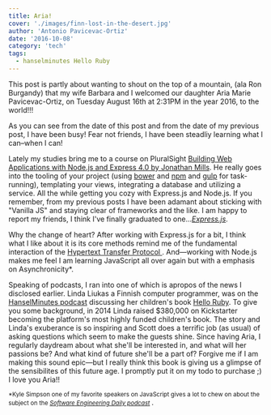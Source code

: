 ```yaml
---
title: Aria!
cover: './images/finn-lost-in-the-desert.jpg'
author: 'Antonio Pavicevac-Ortiz'
date: '2016-10-08'
category: 'tech'
tags:
  - hanselminutes Hello Ruby
---
```


This post is partly about wanting to shout on the top of a mountain, (ala Ron Burgandy) that my wife Barbara and I welcomed our daughter Aria Marie Pavicevac-Ortiz, on Tuesday August 16th at 2:31PM in the year 2016, to the world!!!

<!--more-->

As you can see from the date of this post and from the date of my previous post, I have been busy! Fear not friends, I have been steadliy learning what I can–when I can!

Lately my studies bring me to a course on PluralSight [Building Web Applications with Node.js and Express 4.0 by Jonathan Mills](https://www.pluralsight.com/courses/nodejs-express-web-applications). He really goes into the tooling of your project (using [bower](https://bower.io/) and [npm](https://www.npmjs.com/) and [gulp](http://gulpjs.com/) for task-running), templating your views, integrating a database and utilizing a service. All the while getting you cozy with Express.js and Node.js. If you remember, from my previous posts I have been adamant about sticking with "Vanilla JS" and staying clear of frameworks and the like. I am happy to report my friends, I think I've finally graduated to one...[<i>Express.js</i>](http://expressjs.com/).

Why the change of heart? After working with Express.js for a bit, I think what I like about it is its core methods remind me of the fundamental interaction of the [Hypertext Transfer Protocol
](https://en.wikipedia.org/wiki/Hypertext_Transfer_Protocol). And—working with Node.js makes me feel I am learning JavaScript all over again but with a emphasis on Asynchronicity\*.

Speaking of podcasts, I ran into one of which is apropos of the news I disclosed earlier. Linda Liukas a Finnish computer programmer, was on the [HanselMinutes podcast](http://hanselminutes.com/547/hello-ruby-with-linda-liukas) discussing her children's book [Hello Ruby](http://www.helloruby.com).
To give you some background, in 2014 Linda raised \$380,000 on Kickstarter becoming the platform's most highly funded children's book. The story and Linda's exuberance is so inspiring and Scott does a terrific job (as usual) of asking questions which seem to make the guests shine. Since having Aria, I regularly daydream about what she'll be interested in, and what will her passions be? And what kind of future she'll be a part of? Forgive me if I am making this sound epic—but I really think this book is giving us a glimpse of the sensibilites of this future age. I promptly put it on my todo to purchase ;) I love you Aria!!

<small>\*Kyle Simpson one of my favorite speakers on JavaScript gives a lot to chew on about the subject on the <i>[Software Engineering Daily podcast](http://softwareengineeringdaily.com/2016/06/12/2610/)</i> </small>.
